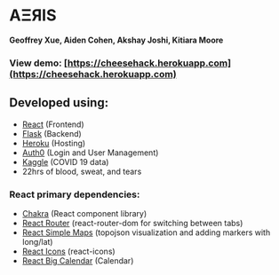 # AΞЯIS

**Geoffrey Xue, Aiden Cohen, Akshay Joshi, Kitiara Moore**

### View demo: [https://cheesehack.herokuapp.com](https://cheesehack.herokuapp.com)

## Developed using:
- [React](https://reactjs.org/) (Frontend)
- [Flask](https://flask.palletsprojects.com/en/2.0.x/) (Backend)
- [Heroku](https://www.heroku.com/) (Hosting)
- [Auth0](https://auth0.com/) (Login and User Management)
- [Kaggle](https://www.kaggle.com/) (COVID 19 data)
- 22hrs of blood, sweat, and tears

### React primary dependencies:
- [Chakra](https://chakra-ui.com/) (React component library)
- [React Router](https://reactrouter.com/) (react-router-dom for switching between tabs)
- [React Simple Maps](https://www.react-simple-maps.io/) (topojson visualization and adding markers with long/lat)
- [React Icons](https://react-icons.github.io/react-icons/) (react-icons)
- [React Big Calendar](https://jquense.github.io/react-big-calendar/examples/index.html) (Calendar)
